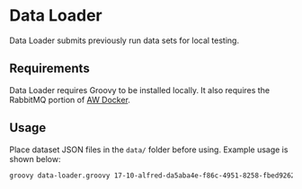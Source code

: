# Data Loader
Data Loader submits previously run data sets for local testing.

## Requirements
Data Loader requires Groovy to be installed locally. It also requires the RabbitMQ portion of [AW Docker](https://github.com/AugurWorks/aw-docker).

## Usage
Place dataset JSON files in the `data/` folder before using. Example usage is shown below:
```bash
groovy data-loader.groovy 17-10-alfred-da5aba4e-f86c-4951-8258-fbed92623e6b.json
```